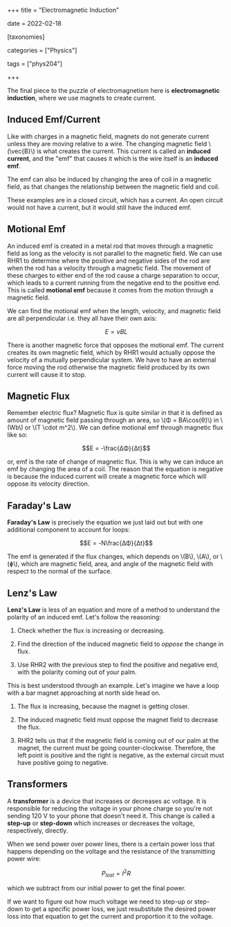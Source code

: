 +++
title = "Electromagnetic Induction"

date = 2022-02-18

[taxonomies]

categories = ["Physics"]

tags = ["phys204"]

+++

The final piece to the puzzle of electromagnetism here is **electromagnetic induction**, where we use magnets to create current.

<!-- more -->

## Induced Emf/Current

Like with charges in a magnetic field, magnets do not generate current unless they are moving relative to a wire. The changing magnetic field \\(\vec{B}\\) is what creates the current. This current is called an **induced current**, and the "emf" that causes it which is the wire itself is an **induced emf**.

The emf can also be induced by changing the area of coil in a magnetic field, as that changes the relationship between the magnetic field and coil.

These examples are in a closed circuit, which has a current. An open circuit would not have a current, but it would still have the induced emf.

## Motional Emf

An induced emf is created in a metal rod that moves through a magnetic field as long as the velocity is not parallel to the magnetic field. We can use RHR1 to determine where the positive and negative sides of the rod are when the rod has a velocity through a magnetic field. The movement of these charges to either end of the rod cause a charge separation to occur, which leads to a current running from the negative end to the positive end. This is called **motional emf** because it comes from the motion through a magnetic field.

We can find the motional emf when the length, velocity, and magnetic field are all perpendicular i.e. they all have their own axis:

$$Ε = vBL$$

There is another magnetic force that opposes the motional emf. The current creates its own magnetic field, which by RHR1 would actually oppose the velocity of a mutually perpendicular system. We have to have an external force moving the rod otherwise the magnetic field produced by its own current will cause it to stop.

## Magnetic Flux

Remember electric flux? Magnetic flux is quite similar in that it is defined as amount of magnetic field passing through an area, so \\(Φ = BA\cos{θ}\\) in \\(Wb\\) or \\(T \cdot m^2\\). We can define motional emf through magnetic flux like so:

$$Ε = -\frac{ΔΦ}{Δt}$$

or, emf is the rate of change of magnetic flux. This is why we can induce an emf by changing the area of a coil. The reason that the equation is negative is because the induced current will create a magnetic force which will oppose its velocity direction.

## Faraday's Law

**Faraday's Law** is precisely the equation we just laid out but with one additional component to account for loops:

$$Ε = -N\frac{ΔΦ}{Δt}$$

The emf is generated if the flux changes, which depends on \\(B\\), \\(A\\), or \\(ɸ\\), which are magnetic field, area, and angle of the magnetic field with respect to the normal of the surface.

## Lenz's Law

**Lenz's Law** is less of an equation and more of a method to understand the polarity of an induced emf. Let's follow the reasoning:

1. Check whether the flux is increasing or decreasing.

2. Find the direction of the induced magnetic field to *oppose* the change in flux.

3. Use RHR2 with the previous step to find the positive and negative end, with the polarity coming out of your palm.

This is best understood through an example. Let's imagine we have a loop with a bar magnet approaching at north side head on.

1. The flux is increasing, because the magnet is getting closer.

2. The induced magnetic field must oppose the magnet field to decrease the flux.

3. RHR2 tells us that if the magnetic field is coming out of our palm at the magnet, the current must be going counter-clockwise. Therefore, the left point is positive and the right is negative, as the external circuit must have positive going to negative.

## Transformers

A **transformer** is a device that increases or decreases ac voltage. It is responsible for reducing the voltage in your phone charge so you're not sending 120 V to your phone that doesn't need it. This change is called a **step-up** or **step-down** which increases or decreases the voltage, respectively, directly.

When we send power over power lines, there is a certain power loss that happens depending on the voltage and the resistance of the transmitting power wire:

$$P_{lost} = I^2R$$

which we subtract from our initial power to get the final power.

If we want to figure out how much voltage we need to step-up or step-down to get a specific power loss, we just resubstitute the desired power loss into that equation to get the current and proportion it to the voltage.
